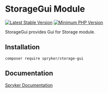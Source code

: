 # StorageGui Module
[![Latest Stable Version](https://poser.pugx.org/spryker/storage-gui/v/stable.svg)](https://packagist.org/packages/spryker/storage-gui)
[![Minimum PHP Version](https://img.shields.io/badge/php-%3E%3D%208.3-8892BF.svg)](https://php.net/)

StorageGui provides Gui for Storage module.

## Installation

```
composer require spryker/storage-gui
```

## Documentation

[Spryker Documentation](https://docs.spryker.com)
